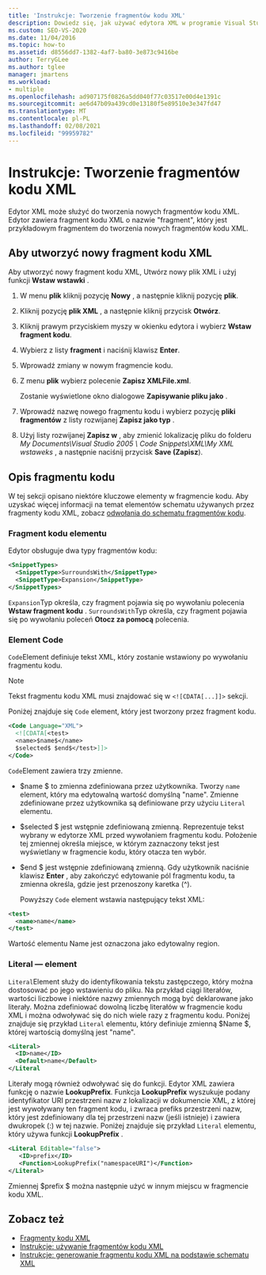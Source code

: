 ```yaml
---
title: 'Instrukcje: Tworzenie fragmentów kodu XML'
description: Dowiedz się, jak używać edytora XML w programie Visual Studio do tworzenia fragmentów kodu XML, które umożliwiają szybsze Kompilowanie plików XML.
ms.custom: SEO-VS-2020
ms.date: 11/04/2016
ms.topic: how-to
ms.assetid: d8556dd7-1382-4af7-ba80-3e873c9416be
author: TerryGLee
ms.author: tglee
manager: jmartens
ms.workload:
- multiple
ms.openlocfilehash: ad907175f0826a5dd040f77c03517e00d4e1391c
ms.sourcegitcommit: ae6d47b09a439cd0e13180f5e89510e3e347fd47
ms.translationtype: MT
ms.contentlocale: pl-PL
ms.lasthandoff: 02/08/2021
ms.locfileid: "99959782"
---
```

# <a name="how-to-create-xml-snippets"></a>Instrukcje: Tworzenie fragmentów kodu XML

Edytor XML może służyć do tworzenia nowych fragmentów kodu XML. Edytor zawiera fragment kodu XML o nazwie "fragment", który jest przykładowym fragmentem do tworzenia nowych fragmentów kodu XML.

## <a name="to-create-a-new-xml-snippet"></a>Aby utworzyć nowy fragment kodu XML

Aby utworzyć nowy fragment kodu XML, Utwórz nowy plik XML i użyj funkcji **Wstaw wstawki** .

1. W menu **plik** kliknij pozycję **Nowy** , a następnie kliknij pozycję **plik**.

2. Kliknij pozycję **plik XML** , a następnie kliknij przycisk **Otwórz**.

3. Kliknij prawym przyciskiem myszy w okienku edytora i wybierz **Wstaw fragment kodu**.

4. Wybierz z listy **fragment** i naciśnij klawisz **Enter**.

5. Wprowadź zmiany w nowym fragmencie kodu.

6. Z menu **plik** wybierz polecenie **Zapisz XMLFile.xml**.

     Zostanie wyświetlone okno dialogowe **Zapisywanie pliku jako** .

7. Wprowadź nazwę nowego fragmentu kodu i wybierz pozycję **pliki fragmentów** z listy rozwijanej **Zapisz jako typ** .

8. Użyj listy rozwijanej **Zapisz w** , aby zmienić lokalizację pliku do folderu *My Documents\Visual Studio 2005 \ Code Snippets\XML\My XML wstaweks* , a następnie naciśnij przycisk **Save (Zapisz**).

## <a name="snippet-description"></a>Opis fragmentu kodu

W tej sekcji opisano niektóre kluczowe elementy w fragmencie kodu. Aby uzyskać więcej informacji na temat elementów schematu używanych przez fragmenty kodu XML, zobacz [odwołania do schematu fragmentów kodu](../ide/code-snippets-schema-reference.md).

### <a name="snippettype-element"></a>Fragment kodu elementu

Edytor obsługuje dwa typy fragmentów kodu:

```xml
<SnippetTypes>
  <SnippetType>SurroundsWith</SnippetType>
  <SnippetType>Expansion</SnippetType>
</SnippetTypes>
```

`Expansion`Typ określa, czy fragment pojawia się po wywołaniu polecenia **Wstaw fragment kodu** . `SurroundsWith`Typ określa, czy fragment pojawia się po wywołaniu poleceń **Otocz za pomocą** polecenia.

### <a name="code-element"></a>Element Code

`Code`Element definiuje tekst XML, który zostanie wstawiony po wywołaniu fragmentu kodu.

> [!NOTE]
> Tekst fragmentu kodu XML musi znajdować się w `<![CDATA[...]]>` sekcji.

Poniżej znajduje się `Code` element, który jest tworzony przez fragment kodu.

```xml
<Code Language="XML">
  <![CDATA[<test>
  <name>$name$</name>
  $selected$ $end$</test>]]>
</Code>
```

`Code`Element zawiera trzy zmienne.

- $name $ to zmienna zdefiniowana przez użytkownika. Tworzy `name` element, który ma edytowalną wartość domyślną "name". Zmienne zdefiniowane przez użytkownika są definiowane przy użyciu `Literal` elementu.

- $selected $ jest wstępnie zdefiniowaną zmienną. Reprezentuje tekst wybrany w edytorze XML przed wywołaniem fragmentu kodu. Położenie tej zmiennej określa miejsce, w którym zaznaczony tekst jest wyświetlany w fragmencie kodu, który otacza ten wybór.

- $end $ jest wstępnie zdefiniowaną zmienną. Gdy użytkownik naciśnie klawisz **Enter** , aby zakończyć edytowanie pól fragmentu kodu, ta zmienna określa, gdzie jest przenoszony karetka (^).

  Powyższy `Code` element wstawia następujący tekst XML:

```xml
<test>
  <name>name</name>
</test>
```

Wartość elementu Name jest oznaczona jako edytowalny region.

### <a name="literal-element"></a>Literal — element

`Literal`Element służy do identyfikowania tekstu zastępczego, który można dostosować po jego wstawieniu do pliku. Na przykład ciągi literałów, wartości liczbowe i niektóre nazwy zmiennych mogą być deklarowane jako literały. Można zdefiniować dowolną liczbę literałów w fragmencie kodu XML i można odwoływać się do nich wiele razy z fragmentu kodu. Poniżej znajduje się przykład `Literal` elementu, który definiuje zmienną $Name $, której wartością domyślną jest "name".

```xml
<Literal>
  <ID>name</ID>
  <Default>name</Default>
</Literal
```

Literały mogą również odwoływać się do funkcji. Edytor XML zawiera funkcję o nazwie **LookupPrefix**. Funkcja **LookupPrefix** wyszukuje podany identyfikator URI przestrzeni nazw z lokalizacji w dokumencie XML, z której jest wywoływany ten fragment kodu, i zwraca prefiks przestrzeni nazw, który jest zdefiniowany dla tej przestrzeni nazw (jeśli istnieje) i zawiera dwukropek (:) w tej nazwie. Poniżej znajduje się przykład `Literal` elementu, który używa funkcji **LookupPrefix** .

```xml
<Literal Editable="false">
   <ID>prefix</ID>
   <Function>LookupPrefix("namespaceURI")</Function>
</Literal>
```

Zmiennej $prefix $ można następnie użyć w innym miejscu w fragmencie kodu XML.

## <a name="see-also"></a>Zobacz też

- [Fragmenty kodu XML](../xml-tools/xml-snippets.md)
- [Instrukcje: używanie fragmentów kodu XML](../xml-tools/how-to-use-xml-snippets.md)
- [Instrukcje: generowanie fragmentu kodu XML na podstawie schematu XML](../xml-tools/how-to-generate-an-xml-snippet-from-an-xml-schema.md)
